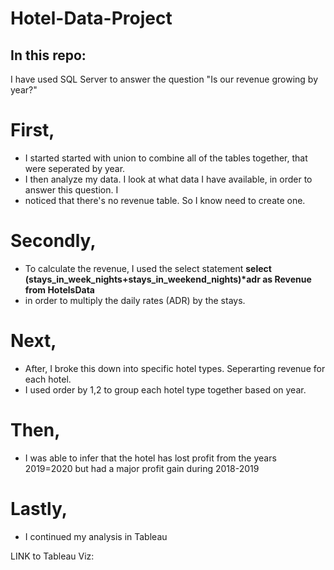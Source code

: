 # Hotel-Data-Project


## In this repo:

I have used SQL Server to answer the question "Is our revenue growing by year?"

# First,

- I started started with union to combine all of the tables together, that were seperated by year.<br />
- I then analyze my data. I look at what data I have available, in order to answer this question. I <br />
- noticed that there's no revenue table. So I know need to create one.

# Secondly, 

- To calculate the revenue, I used the select statement <strong>select (stays_in_week_nights+stays_in_weekend_nights)*adr 
as Revenue from HotelsData </strong> <br />
- in order to multiply the daily rates (ADR) by the stays.

# Next,

- After, I broke this down into specific hotel types. Seperarting revenue for each hotel. 
- I used order by 1,2 to group each hotel type together based on year.

# Then,

- I was able to infer that the hotel has lost profit from the years
2019=2020 but had a major profit gain during 2018-2019

# Lastly,

- I continued my analysis in Tableau

LINK to Tableau Viz: 

